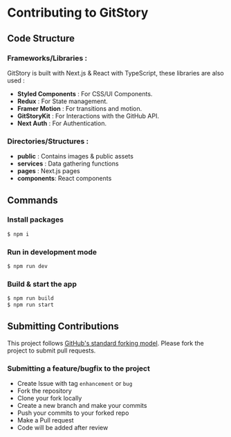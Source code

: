 # Contributing to GitStory

## Code Structure
### Frameworks/Libraries :
GitStory is built with Next.js & React with TypeScript, these libraries are also used : 

- **Styled Components** : For CSS/UI Components.
- **Redux** : For State management. 
- **Framer Motion** : For transitions and motion.
- **GitStoryKit** : For Interactions with the GitHub API.
- **Next Auth** : For Authentication.

### Directories/Structures : 

- **public** : Contains images & public assets
- **services** : Data gathering functions 
- **pages** : Next.js pages
- **components**: React components


## Commands

### Install packages 

```sh
$ npm i
```
### Run in development mode 

```sh
$ npm run dev 
``` 

### Build & start the app 
```sh
$ npm run build 
$ npm run start
```
## Submitting Contributions

This project follows [GitHub's standard forking model](https://guides.github.com/activities/forking/). Please fork the project to submit pull requests.

### Submitting a feature/bugfix to the project

- Create Issue with tag `enhancement` or `bug`
- Fork the repository
- Clone your fork locally
- Create a new branch and make your commits
- Push your commits to your forked repo
- Make a Pull request
- Code will be added after review

